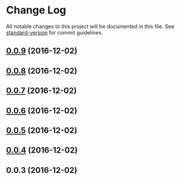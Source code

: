 # Change Log

All notable changes to this project will be documented in this file. See [standard-version](https://github.com/conventional-changelog/standard-version) for commit guidelines.

<a name="0.0.9"></a>
## [0.0.9](https://github.com/produtoreativo/reactivo/compare/v0.0.8...v0.0.9) (2016-12-02)



<a name="0.0.8"></a>
## [0.0.8](https://github.com/produtoreativo/reactivo/compare/v0.0.7...v0.0.8) (2016-12-02)



<a name="0.0.7"></a>
## [0.0.7](https://github.com/produtoreativo/reactivo/compare/v0.0.6...v0.0.7) (2016-12-02)



<a name="0.0.6"></a>
## [0.0.6](https://github.com/produtoreativo/reactivo/compare/v0.0.5...v0.0.6) (2016-12-02)



<a name="0.0.5"></a>
## [0.0.5](https://github.com/produtoreativo/reactivo/compare/v0.0.4...v0.0.5) (2016-12-02)



<a name="0.0.4"></a>
## [0.0.4](https://github.com/produtoreativo/reactivo/compare/v0.0.3...v0.0.4) (2016-12-02)



<a name="0.0.3"></a>
## 0.0.3 (2016-12-02)
